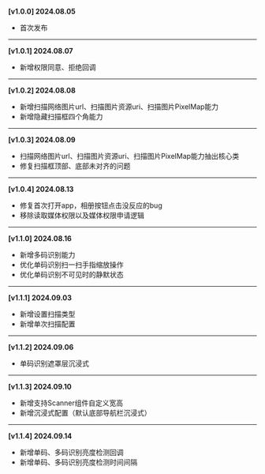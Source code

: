 **[v1.0.0] 2024.08.05**<br>
- 首次发布

***

**[v1.0.1] 2024.08.07**<br>
- 新增权限同意、拒绝回调


***

**[v1.0.2] 2024.08.08**<br>
- 新增扫描网络图片url、扫描图片资源uri、扫描图片PixelMap能力
- 新增隐藏扫描框四个角能力

***

**[v1.0.3] 2024.08.09**<br>
- 扫描网络图片url、扫描图片资源uri、扫描图片PixelMap能力抽出核心类
- 修复扫描框顶部、底部未对齐的问题

***

**[v1.0.4] 2024.08.13**<br>
- 修复首次打开app，相册按钮点击没反应的bug
- 移除读取媒体权限以及媒体权限申请逻辑


***

**[v1.1.0] 2024.08.16**<br>
- 新增多码识别能力
- 优化单码识别扫一扫手指缩放操作
- 优化单码识别不可见时的静默状态


***

**[v1.1.1] 2024.09.03**<br>
- 新增设置扫描类型
- 新增单次扫描配置

***

**[v1.1.2] 2024.09.06**<br>
- 单码识别遮罩层沉浸式

***

**[v1.1.3] 2024.09.10**<br>
- 新增支持Scanner组件自定义宽高
- 新增沉浸式配置（默认底部导航栏沉浸式）

***

**[v1.1.4] 2024.09.14**<br>
- 新增单码、多码识别亮度检测回调
- 新增单码、多码识别亮度检测时间间隔